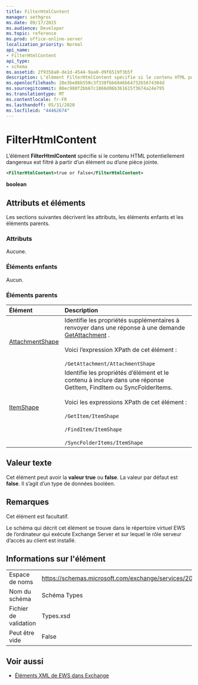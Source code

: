 ```yaml
---
title: FilterHtmlContent
manager: sethgros
ms.date: 09/17/2015
ms.audience: Developer
ms.topic: reference
ms.prod: office-online-server
localization_priority: Normal
api_name:
- FilterHtmlContent
api_type:
- schema
ms.assetid: 2f9358a0-de1d-4544-9aa0-d9f6519f3b5f
description: L’élément FilterHtmlContent spécifie si le contenu HTML potentiellement dangereux est filtré à partir d’un élément ou d’une pièce jointe.
ms.openlocfilehash: 28e3be86b550c3f330fbb6846b64732b5674304d
ms.sourcegitcommit: 88ec988f2bb67c1866d06b361615f3674a24e795
ms.translationtype: MT
ms.contentlocale: fr-FR
ms.lasthandoff: 05/31/2020
ms.locfileid: "44462674"
---
```

# <a name="filterhtmlcontent"></a>FilterHtmlContent

L’élément **FilterHtmlContent** spécifie si le contenu HTML potentiellement dangereux est filtré à partir d’un élément ou d’une pièce jointe. 
  
```xml
<FilterHtmlContent>true or false</FilterHtmlContent>
```

 **boolean**
## <a name="attributes-and-elements"></a>Attributs et éléments

Les sections suivantes décrivent les attributs, les éléments enfants et les éléments parents.
  
### <a name="attributes"></a>Attributs

Aucune.
  
### <a name="child-elements"></a>Éléments enfants

Aucun.
  
### <a name="parent-elements"></a>Éléments parents

|**Élément**|**Description**|
|:-----|:-----|
|[AttachmentShape](attachmentshape.md) <br/> | Identifie les propriétés supplémentaires à renvoyer dans une réponse à une demande [GetAttachment](getattachment.md) .  <br/><br/>  Voici l’expression XPath de cet élément : <br/> <br/>  `/GetAttachment/AttachmentShape` <br/> |
|[ItemShape](itemshape.md) <br/> | Identifie les propriétés d’élément et le contenu à inclure dans une réponse GetItem, FindItem ou SyncFolderItems.  <br/> <br/> Voici les expressions XPath de cet élément : <br/> <br/>  `/GetItem/ItemShape`<br/> <br/>  `/FindItem/ItemShape`<br/> <br/>  `/SyncFolderItems/ItemShape` <br/> |
   
## <a name="text-value"></a>Valeur texte

Cet élément peut avoir la **valeur true** ou **false**. La valeur par défaut est **false**. Il s’agit d’un type de données booléen.
  
## <a name="remarks"></a>Remarques

Cet élément est facultatif.
  
Le schéma qui décrit cet élément se trouve dans le répertoire virtuel EWS de l’ordinateur qui exécute Exchange Server et sur lequel le rôle serveur d’accès au client est installé.
  
## <a name="element-information"></a>Informations sur l'élément

|||
|:-----|:-----|
|Espace de noms  <br/> |https://schemas.microsoft.com/exchange/services/2006/types  <br/> |
|Nom du schéma  <br/> |Schéma Types  <br/> |
|Fichier de validation  <br/> |Types.xsd  <br/> |
|Peut être vide  <br/> |False  <br/> |
   
## <a name="see-also"></a>Voir aussi

- [Éléments XML de EWS dans Exchange](ews-xml-elements-in-exchange.md)

